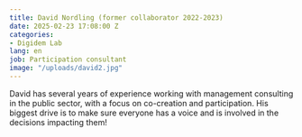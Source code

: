 ```yaml
---
title: David Nordling (former collaborator 2022-2023)
date: 2025-02-23 17:08:00 Z
categories:
- Digidem Lab
lang: en
job: Participation consultant
image: "/uploads/david2.jpg"
---
```


David has several years of experience working with management consulting in the public sector, with a focus on co-creation and participation. His biggest drive is to make sure everyone has a voice and is involved in the decisions impacting them!
